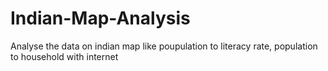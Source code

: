 # Indian-Map-Analysis
Analyse the data on indian map like poupulation to literacy rate, population to household with internet
